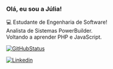  ### Olá, eu sou a Júlia!
💻 Estudante de Engenharia de Software!
</br>
Analista de Sistemas PowerBuilder.
</br>
Voltando a aprender PHP e JavaScript.
</br>

[![GitHubStatus](https://github-readme-stats.vercel.app/api?username=juliadimas&show_icons=true&theme=transparent)](https://github.com/juliadimas)

[![Linkedin](https://img.shields.io/badge/LinkedIn-0077B5?style=for-the-badge&logo=linkedin&logoColor=radical)](https://www.linkedin.com/in/juliad-marques/)
